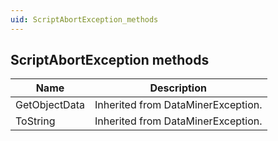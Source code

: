 ```yaml
---
uid: ScriptAbortException_methods
---
```


## ScriptAbortException methods

| Name          | Description                        |
|---------------|------------------------------------|
| GetObjectData | Inherited from DataMinerException. |
| ToString      | Inherited from DataMinerException. |
